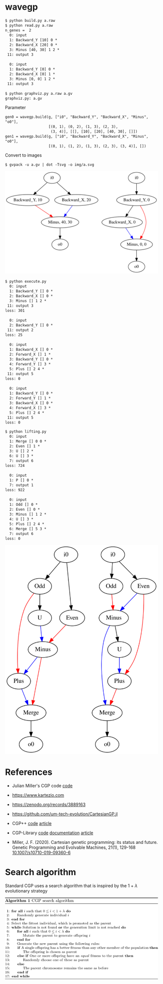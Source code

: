 # wavegp

```
$ python build.py a.raw
$ python read.py a.raw
n_genes =  2
  0: input
  1: Backward_Y [10] 0 *
  2: Backward_X [20] 0 *
  3: Minus [40, 30] 1 2 *
 11: output 3

  0: input
  1: Backward_Y [0] 0 *
  2: Backward_X [0] 1 *
  3: Minus [0, 0] 1 2 *
 11: output 3

$ python graphviz.py a.raw a.gv
graphviz.py: a.gv
```

Parameter
```
gen0 = wavegp.build(g, ["i0", "Backward_Y", "Backward_X", "Minus", "o0"],
                    [(0, 1), (0, 2), (1, 3), (2, 3),
                     (3, 4)], [[], [10], [20], [40, 30], []])
gen1 = wavegp.build(g, ["i0", "Backward_Y", "Backward_X", "Minus", "o0"],
                    [(0, 1), (1, 2), (1, 3), (2, 3), (3, 4)], [])
```

Convert to images
```
$ gvpack -u a.gv | dot -Tsvg -o img/a.svg
```

<p align="center"><img src="img/a.svg"></p>


```
$ python execute.py
  0: input
  1: Backward_Y [] 0 *
  2: Backward_X [] 0 *
  3: Minus [] 1 2 *
 11: output 3
loss: 301

  0: input
  2: Backward_Y [] 0 *
 11: output 2
loss: 25

  0: input
  1: Backward_X [] 0 *
  2: Forward_X [] 1 *
  3: Backward_Y [] 0 *
  4: Forward_Y [] 3 *
  5: Plus [] 2 4 *
 11: output 5
loss: 0

  0: input
  1: Backward_Y [] 0 *
  2: Forward_Y [] 1 *
  3: Backward_X [] 0 *
  4: Forward_X [] 3 *
  5: Plus [] 2 4 *
 11: output 5
loss: 0
```

```
$ python lifting.py
  0: input
  1: Merge [] 0 0 *
  2: Even [] 1 *
  3: U [] 2 *
  6: U [] 3 *
  7: output 6
loss: 724

  0: input
  1: P [] 0 *
  7: output 1
loss: 922

  0: input
  1: Odd [] 0 *
  2: Even [] 0 *
  3: Minus [] 1 2 *
  4: U [] 3 *
  5: Plus [] 2 4 *
  6: Merge [] 5 3 *
  7: output 6
loss: 0
```

<p align="center"><img src="img/inverse.svg"/></p>


# References

- Julian Miller's CGP code
  [code](https://github.com/paul-kaufmann/cgp)

- <https://www.kartezio.com>
- <https://zenodo.org/records/3889163>
- <https://github.com/um-tech-evolution/CartesianGP.jl>

- CGP++
  [code](https://github.com/RomanKalkreuth/cgp-plusplus)
  [article](https://doi.org/10.1145/3638529.3654092)

- CGP-Library
  [code](https://github.com/AndrewJamesTurner/CGP-Library)
  [documentation](https://www.cgplibrary.co.uk)
  [article](http://andrewjamesturner.co.uk/files/GPEM2014.pdf)

- Miller, J. F. (2020). Cartesian genetic programming: its status and
  future. Genetic Programming and Evolvable Machines, 21(1), 129-168
  [10.1007/s10710-019-09360-6](https://doi.org/10.1007/s10710-019-09360-6)

# Search algorithm

Standard CGP uses a search algorithm that is inspired by the 1 +
$\lambda$ evolutionary strategy

<p align="center"><img src="img/search.png"/></p>